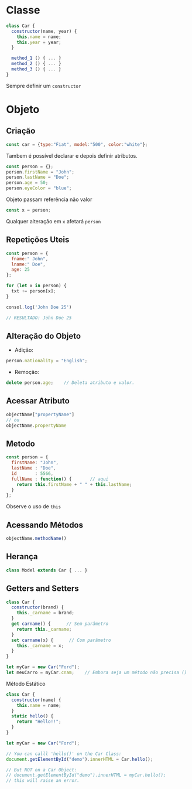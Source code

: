 # Classe

```js
class Car {
  constructor(name, year) {
    this.name = name;
    this.year = year;
  }

  method_1 () { ... }
  method_2 () { ... }
  method_3 () { ... }
}
```
Sempre definir um `constructor`

# Objeto

## Criação

```js
const car = {type:"Fiat", model:"500", color:"white"};
```

Tambem é possível declarar e depois definir atributos.
```js
const person = {};
person.firstName = "John";
person.lastName = "Doe";
person.age = 50;
person.eyeColor = "blue";
```

Objeto passam referência não valor
```js
const x = person;
```
Qualquer alteração em `x` afetará `person`

## Repetições Uteis

```js
const person = {
  fname:" John",
  lname:" Doe",
  age: 25
};

for (let x in person) {
  txt += person[x];
}

consol.log('John Doe 25')

// RESULTADO: John Doe 25
```

## Alteração do Objeto

* Adição:
```js
person.nationality = "English";
```

* Remoção:
```js
delete person.age;    // Deleta atributo e valor.
```

## Acessar Atributo

```js
objectName["propertyName"]
// ou
objectName.propertyName
```

## Metodo

```js
const person = {
  firstName: "John",
  lastName : "Doe",
  id       : 5566,
  fullName : function() {       // aqui
    return this.firstName + " " + this.lastName;
  }
};
```

Observe o uso de `this`

## Acessando Métodos

```js
objectName.methodName()
```

## Herança

```js
class Model extends Car { ... }
```

## Getters and Setters

```js
class Car {
  constructor(brand) {
    this._carname = brand;
  }
  get carname() {      // Sem parâmetro  
    return this._carname;
  }
  set carname(x) {      // Com parâmetro  
    this._carname = x;
  }
}

let myCar = new Car("Ford");
let meuCarro = myCar.cnam;    // Embora seja um método não precisa ()
```

Método Estático

```js
class Car {
  constructor(name) {
    this.name = name;
  }
  static hello() {
    return "Hello!!";
  }
}

let myCar = new Car("Ford");

// You can calll 'hello()' on the Car Class:
document.getElementById("demo").innerHTML = Car.hello();

// But NOT on a Car Object:
// document.getElementById("demo").innerHTML = myCar.hello();
// this will raise an error.
```